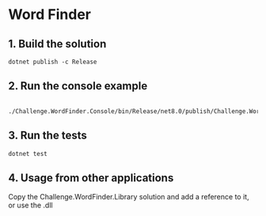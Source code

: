 # Word Finder
## 1. Build the solution
```
dotnet publish -c Release
```

## 2. Run the console example
```
 ./Challenge.WordFinder.Console/bin/Release/net8.0/publish/Challenge.WordFinder.Console.exe
 ```

 ## 3. Run the tests
 ```
dotnet test
```

## 4. Usage from other applications
Copy the Challenge.WordFinder.Library solution and add a reference to it, or use the .dll